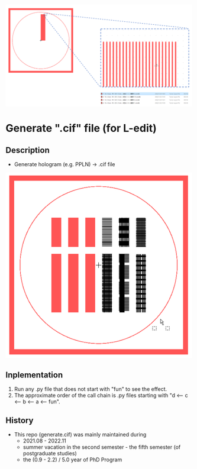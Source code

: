 ![fig](https://raw.githubusercontent.com/ChenZhu-Xie/generate.cif/master/img/cover1.png "Generate a single『1D PPLN』at the wafer level")

# Generate ".cif" file (for L-edit)

<!-- ## About -->
## Description
* Generate hologram (e.g. PPLN) → .cif file

![fig](https://raw.githubusercontent.com/ChenZhu-Xie/generate.cif/master/img/cover2.png "Generate 12 different『1D & 2D PPLN arrays』at the wafer level")

## Inplementation
1. Run any .py file that does not start with "fun" to see the effect.
2. The approximate order of the call chain is .py files starting with "d <-- c <-- b <-- a <-- fun".

## History
* This repo (generate.cif) was mainly maintained during
    * 2021.08 - 2022.11
    * summer vacation in the second semester - the fifth semester (of postgraduate studies)
    * the (0.9 - 2.2) / 5.0 year of PhD Program

<!-- ## Software Architecture
Software architecture description

## Installation

1.  xxxx
2.  xxxx
3.  xxxx

## Instructions

1.  xxxx
2.  xxxx
3.  xxxx

## Contribution

1.  Fork the repository
2.  Create Feat_xxx branch
3.  Commit your code
4.  Create Pull Request


## Gitee Feature

1.  You can use Readme\_XXX.md to support different languages, such as Readme\_en.md, Readme\_zh.md
2.  Gitee blog [blog.gitee.com](https://blog.gitee.com)
3.  Explore open source project [https://gitee.com/explore](https://gitee.com/explore)
4.  The most valuable open source project [GVP](https://gitee.com/gvp)
5.  The manual of Gitee [https://gitee.com/help](https://gitee.com/help)
6.  The most popular members  [https://gitee.com/gitee-stars/](https://gitee.com/gitee-stars/) -->
